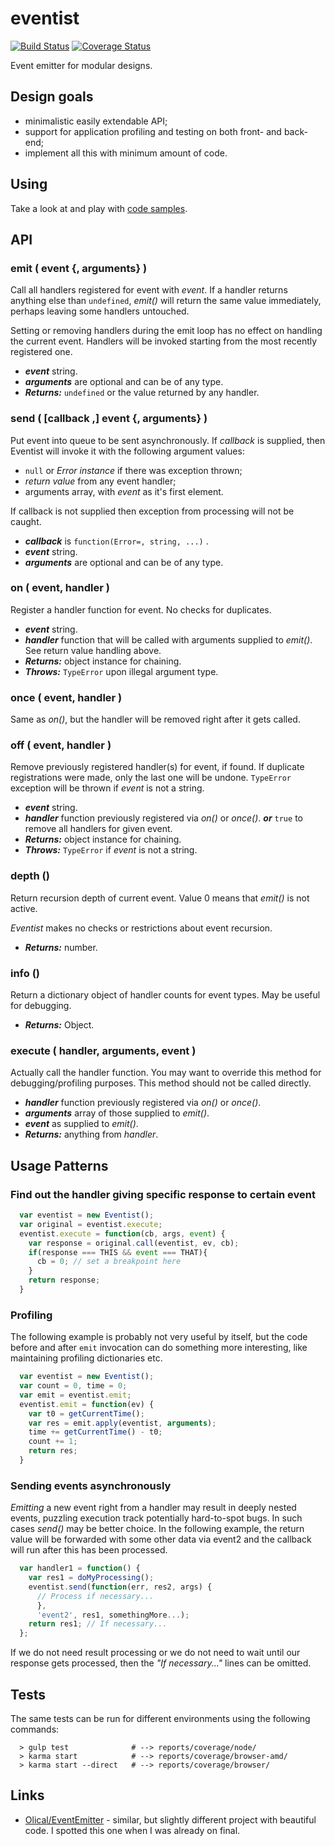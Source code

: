 # eventist

[![Build Status](https://travis-ci.org/valango/eventist.svg?branch=master)](https://travis-ci.org/valango/eventist)
[![Coverage Status](https://coveralls.io/repos/valango/eventist/badge.svg?branch=master&service=github)](https://coveralls.io/github/valango/eventist?branch=master)

Event emitter for modular designs.

## Design goals
* minimalistic easily extendable API;
* support for application profiling and testing on both front- and back-end;
* implement all this with minimum amount of code.

## Using
Take a look at and play with [code samples](examples/README.md).

## API

### emit ( event {, arguments} )
Call all handlers registered for event with *event*.
If a handler returns anything else than `undefined`, *emit()* will return
the same value immediately, perhaps leaving some handlers untouched.

Setting or removing handlers during the emit loop has no effect
on handling the current event.
Handlers will be invoked starting from the most recently registered one.

* ***event*** string.
* ***arguments*** are optional and can be of any type.
* ***Returns:*** `undefined` or the value returned by any handler.

### send ( [callback ,] event {, arguments} )
Put event into queue to be sent asynchronously. If *callback* is supplied,
then Eventist will invoke it with the following argument values:

* `null` or *Error instance* if there was exception thrown;
* *return value* from any event handler;
* arguments array, with *event* as it's first element.

If callback is not supplied then exception from processing will not be caught.

* ***callback*** is `function(Error=, string, ...)` .
* ***event*** string.
* ***arguments*** are optional and can be of any type.

### on ( event, handler )
Register a handler function for event. No checks for duplicates.

* ***event*** string.
* ***handler*** function that will be called with arguments supplied
to *emit()*. See return value handling above.
* ***Returns:*** object instance for chaining.
* ***Throws:***  `TypeError` upon illegal argument type.

### once ( event, handler )
Same as *on()*, but the handler will be removed right after it gets called.

### off ( event, handler )
Remove previously registered handler(s) for event, if found.
If duplicate registrations were made, only the last one will be undone.
`TypeError` exception will be thrown if *event* is not a string. 

* ***event*** string.
* ***handler*** function previously registered via *on()* or *once()*.
***or*** `true` to remove all handlers for given event.
* ***Returns:*** object instance for chaining.
* ***Throws:***  `TypeError` if *event* is not a string.

### depth ()
Return recursion depth of current event. Value 0 means that *emit()* is not
active.

*Eventist* makes no checks or restrictions about event recursion. 

* ***Returns:*** number.

### info ()
Return a dictionary object of handler counts for event types.
May be useful for debugging.

* ***Returns:*** Object.

### execute ( handler, arguments, event )
Actually call the handler function. You may want to override this method for
debugging/profiling purposes. This method should not be called directly.

* ***handler*** function previously registered via *on()* or *once()*.
* ***arguments*** array of those supplied to *emit()*.
* ***event*** as supplied to *emit()*.
* ***Returns:*** anything from *handler*.

## Usage Patterns

### Find out the handler giving specific response to certain event

```javascript
  var eventist = new Eventist();
  var original = eventist.execute;
  eventist.execute = function(cb, args, event) {
    var response = original.call(eventist, ev, cb);
    if(response === THIS && event === THAT){
      cb = 0; // set a breakpoint here
    }
    return response;
  }
```

### Profiling
The following example is probably not very useful by itself, but the code
before and after `emit` invocation can do something more interesting,
like maintaining profiling dictionaries etc.

```javascript
  var eventist = new Eventist();
  var count = 0, time = 0;
  var emit = eventist.emit;
  eventist.emit = function(ev) {
    var t0 = getCurrentTime();
    var res = emit.apply(eventist, arguments);
    time += getCurrentTime() - t0;
    count += 1;
    return res;
  }
```

### Sending events asynchronously
*Emitting* a new event right from a handler may result in deeply nested events,
puzzling execution track potentially hard-to-spot bugs. In such cases *send()*
may be better choice. In the following example, the return value will be
forwarded with some other data via event2 and the callback will run after this
has been processed.

```javascript
  var handler1 = function() {
    var res1 = doMyProcessing();
    eventist.send(function(err, res2, args) {
      // Process if necessary...
      }, 
      'event2', res1, somethingMore...);
    return res1; // If necessary...
  };
```
If we do not need result processing or we do not need to wait until our response
gets processed, then the *"If necessary..."* lines can be omitted.

## Tests
The same tests can be run for different environments using the following commands:
```
  > gulp test              # --> reports/coverage/node/
  > karma start            # --> reports/coverage/browser-amd/
  > karma start --direct   # --> reports/coverage/browser/
```

## Links

* [Olical/EventEmitter](https://github.com/Olical/EventEmitter) - similar,
but slightly different project with beautiful code.
I spotted this one when I was already on final.
